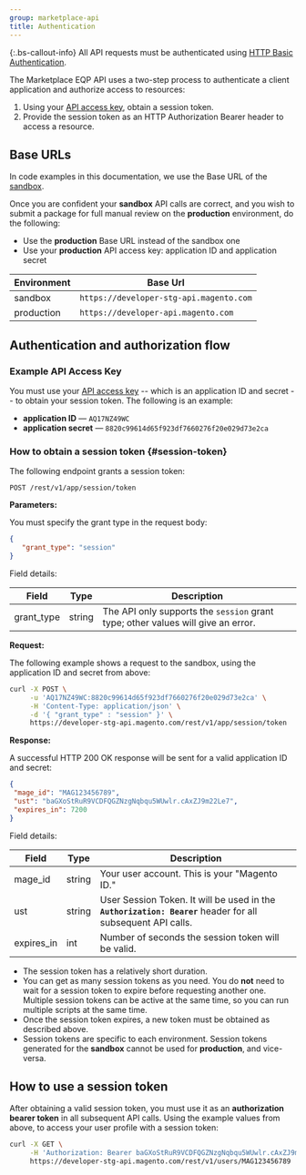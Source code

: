 ```yaml
---
group: marketplace-api
title: Authentication
---
```


 {:.bs-callout-info}
All API requests must be authenticated using [HTTP Basic Authentication](https://en.wikipedia.org/wiki/Basic_access_authentication).

The Marketplace EQP API uses a two-step process to authenticate a client application and authorize access to resources:

1. Using your [API access key](access-keys.html), obtain a session token.
1. Provide the session token as an HTTP Authorization Bearer header to access a resource.

## Base URLs

In code examples in this documentation, we use the Base URL of the [sandbox](sandbox.html).

Once you are confident your **sandbox** API calls are correct, and you wish to submit a package for full manual review on the **production** environment, do the following:

-  Use the **production** Base URL instead of the sandbox one
-  Use your **production** API access key: application ID and application secret

|Environment|Base Url|
|-----------|--------|
|sandbox    |`https://developer-stg-api.magento.com`|
|production |`https://developer-api.magento.com`    |

## Authentication and authorization flow

### Example API Access Key

You must use your [API access key](access-keys.html) -- which is an application ID and secret -- to obtain your session token.
The following is an example:

-  **application ID** — `AQ17NZ49WC`
-  **application secret** — `8820c99614d65f923df7660276f20e029d73e2ca`

<a id="session-token"/>

### How to obtain a session token {#session-token}

The following endpoint grants a session token:

```http
POST /rest/v1/app/session/token
```

**Parameters:**

You must specify the grant type in the request body:

```json
{
   "grant_type": "session"
}
```

Field details:

|Field|Type|Description|
|-----|----|-----------|
|grant_type|string|The API only supports the `session` grant type; other values will give an error.|

**Request:**

The following example shows a request to the sandbox, using the application ID and secret from above:

```bash
curl -X POST \
     -u 'AQ17NZ49WC:8820c99614d65f923df7660276f20e029d73e2ca' \
     -H 'Content-Type: application/json' \
     -d '{ "grant_type" : "session" }' \
     https://developer-stg-api.magento.com/rest/v1/app/session/token
```

**Response:**

A successful HTTP 200 OK response will be sent for a valid application ID and secret:

```json
{
 "mage_id": "MAG123456789",
 "ust": "baGXoStRuR9VCDFQGZNzgNqbqu5WUwlr.cAxZJ9m22Le7",
 "expires_in": 7200
}
```

Field details:

|Field|Type|Description|
|-----|----|-----------|
|mage_id|string|Your user account.  This is your "Magento ID."|
|ust|string|User Session Token. It will be used in the **`Authorization: Bearer`** header for all subsequent API calls.|
|expires_in|int|Number of seconds the session token will be valid.|

-  The session token has a relatively short duration.
-  You can get as many session tokens as you need.  You do **not** need to wait for a session token to expire before requesting another one.  Multiple session tokens can be active at the same time, so you can run multiple scripts at the same time.
-  Once the session token expires, a new token must be obtained as described above.
-  Session tokens are specific to each environment.  Session tokens generated for the **sandbox** cannot be used for **production**, and vice-versa.

<a id="session-token-use"/>

## How to use a session token

After obtaining a valid session token, you must use it as an **authorization bearer token** in all subsequent API calls.
Using the example values from above, to access your user profile with a session token:

```bash
curl -X GET \
     -H 'Authorization: Bearer baGXoStRuR9VCDFQGZNzgNqbqu5WUwlr.cAxZJ9m22Le7' \
     https://developer-stg-api.magento.com/rest/v1/users/MAG123456789
```
